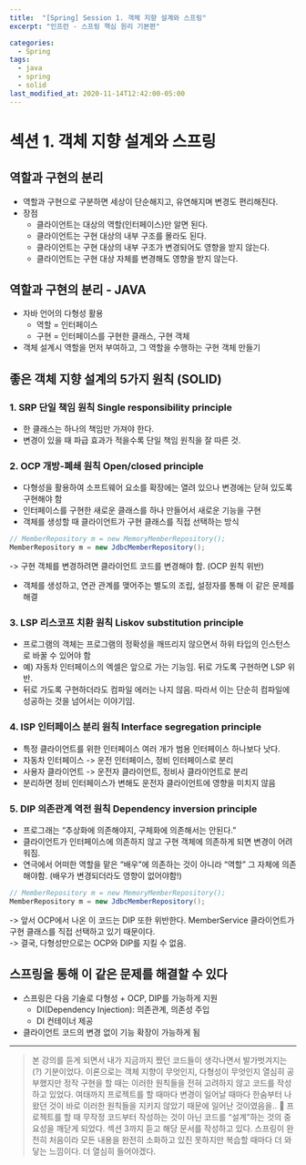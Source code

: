 ```yaml
---
title:  "[Spring] Session 1. 객체 지향 설계와 스프링"
excerpt: "인프런 - 스프링 핵심 원리 기본편"

categories:
  - Spring
tags:
  - java
  - spring
  - solid
last_modified_at: 2020-11-14T12:42:00-05:00
---
```


# 섹션 1.  객체 지향 설계와 스프링
## 역할과 구현의 분리
* 역할과 구현으로 구분하면 세상이 단순해지고, 유연해지며 변경도 편리해진다.
* 장점
	* 클라이언트는 대상의 역할(인터페이스)만 알면 된다.
	* 클라이언트는 구현 대상의 내부 구조를 몰라도 된다.
	* 클라이언트는 구현 대상의 내부 구조가 변경되어도 영향을 받지 않는다.
	* 클라이언트는 구현 대상 자체를 변경해도 영향을 받지 않는다.
	
## 역할과 구현의 분리 - JAVA
* 자바 언어의 다형성 활용
	* 역할 = 인터페이스
	* 구현 = 인터페이스를 구현한 클래스, 구현 객체
* 객체 설계시 역할을 먼저 부여하고, 그 역할을 수행하는 구현 객체 만들기

## 좋은 객체 지향 설계의 5가지 원칙 (SOLID)
### 1. SRP 단일 책임 원칙 Single responsibility principle
* 한 클래스는 하나의 책임만 가져야 한다.
* 변경이 있을 때 파급 효과가 적을수록 단일 책임 원칙을 잘 따른 것.
### 2. OCP 개방-폐쇄 원칙 Open/closed principle
* 다형성을 활용하여 소프트웨어 요소를 확장에는 열려 있으나 변경에는 닫혀 있도록 구현해야 함
* 인터페이스를 구현한 새로운 클래스를 하나 만들어서 새로운 기능을 구현
* 객체를 생성할 때 클라이언트가 구현 클래스를 직접 선택하는 방식
~~~Java
// MemberRepository m = new MemoryMemberRepository(); 
MemberRepository m = new JdbcMemberRepository(); 
~~~
-> 구현 객체를 변경하려면 클라이언트 코드를 변경해야 함. (OCP 원칙 위반)
* 객체를 생성하고, 연관 관계를 맺어주는 별도의 조립, 설정자를 통해 이 같은 문제를 해결
### 3. LSP 리스코프 치환 원칙 Liskov substitution principle
* 프로그램의 객체는 프로그램의 정확성을 깨뜨리지 않으면서 하위 타입의 인스턴스로 바꿀 수 있어야 함
* 예) 자동차 인터페이스의 엑셀은 앞으로 가는 기능임. 뒤로 가도록 구현하면 LSP 위반.
* 뒤로 가도록 구현하더라도 컴파일 에러는 나지 않음. 따라서 이는 단순히 컴파일에 성공하는 것을 넘어서는 이야기임.
### 4. ISP 인터페이스 분리 원칙 Interface segregation principle
* 특정 클라이언트를 위한 인터페이스 여러 개가 범용 인터페이스 하나보다 낫다.
* 자동차 인터페이스 -> 운전 인터페이스, 정비 인터페이스로 분리
* 사용자 클라이언트 -> 운전자 클라이언트, 정비사 클라이언트로 분리
* 분리하면 정비 인터페이스가 변해도 운전자 클라이언트에 영향을 미치지 않음
### 5. DIP 의존관계 역전 원칙 Dependency inversion principle
* 프로그래는 “추상화에 의존해야지, 구체화에 의존해서는 안된다.”
* 클라이언트가 인터페이스에 의존하지 않고 구현 객체에 의존하게 되면 변경이 어려워짐.
* 연극에서 어떠한 역할을 맡은 “배우”에 의존하는 것이 아니라  “역할” 그 자체에 의존해야함. (배우가 변경되더라도 영향이 없어야함!)
~~~Java
// MemberRepository m = new MemoryMemberRepository(); 
MemberRepository m = new JdbcMemberRepository(); 
~~~
-> 앞서 OCP에서 나온 이 코드는 DIP 또한 위반한다. MemberService 클라이언트가 구현 클래스를 직접 선택하고 있기 때문이다.  
-> 결국, 다형성만으로는 OCP와 DIP를 지킬 수 없음.

## 스프링을 통해 이 같은 문제를 해결할 수 있다
* 스프링은 다음 기술로 다형성 + OCP, DIP를 가능하게 지원
	* DI(Dependency Injection): 의존관계, 의존성 주입
	* DI 컨테이너 제공
* 클라이언트 코드의 변경 없이 기능 확장이 가능하게 됨

-------------

> 본 강의를 듣게 되면서 내가 지금까지 짰던 코드들이 생각나면서 발가벗겨지는(?) 기분이었다. 이론으로는 객체 지향이 무엇인지, 다형성이 무엇인지 열심히 공부했지만 정작 구현을 할 때는 이러한 원칙들을 전혀 고려하지 않고 코드를 작성하고 있었다.  여태까지 프로젝트를 할 때마다 변경이 일어날 때마다 한숨부터 나왔던 것이 바로 이러한 원칙들을 지키지 않았기 때문에 일어난 것이였음을.. 🥺 프로젝트를 할 때 무작정 코드부터 작성하는 것이 아닌 코드를 “설계”하는 것의 중요성을 깨닫게 되었다. 섹션 3까지 듣고 해당 문서를 작성하고 있다.  스프링이 완전히 처음이라 모든 내용을 완전히 소화하고 있진 못하지만 복습할 때마다 더 와닿는 느낌이다. 더 열심히 들어야겠다.  
